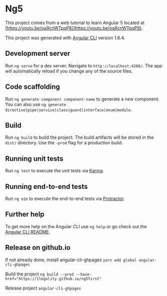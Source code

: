 # Ng5

This project comes from a web tutorial to learn Angular 5 located at [https://youtu.be/oa9cnWTpqP8](https://youtu.be/oa9cnWTpqP8).

This project was generated with [Angular CLI](https://github.com/angular/angular-cli) version 1.6.4.

## Development server

Run `ng serve` for a dev server. Navigate to `http://localhost:4200/`. The app will automatically reload if you change any of the source files.

## Code scaffolding

Run `ng generate component component-name` to generate a new component. You can also use `ng generate directive|pipe|service|class|guard|interface|enum|module`.

## Build

Run `ng build` to build the project. The build artifacts will be stored in the `dist/` directory. Use the `-prod` flag for a production build.

## Running unit tests

Run `ng test` to execute the unit tests via [Karma](https://karma-runner.github.io).

## Running end-to-end tests

Run `ng e2e` to execute the end-to-end tests via [Protractor](http://www.protractortest.org/).

## Further help

To get more help on the Angular CLI use `ng help` or go check out the [Angular CLI README](https://github.com/angular/angular-cli/blob/master/README.md).

## Release on github.io

If not already done, install angular-cli-ghpages
`yarn add global angular-cli-ghpages`

Build the project
`ng build --prod --base-href="https://1legality.github.io/ng5first"`

Release project
`angular-cli-ghpages`
